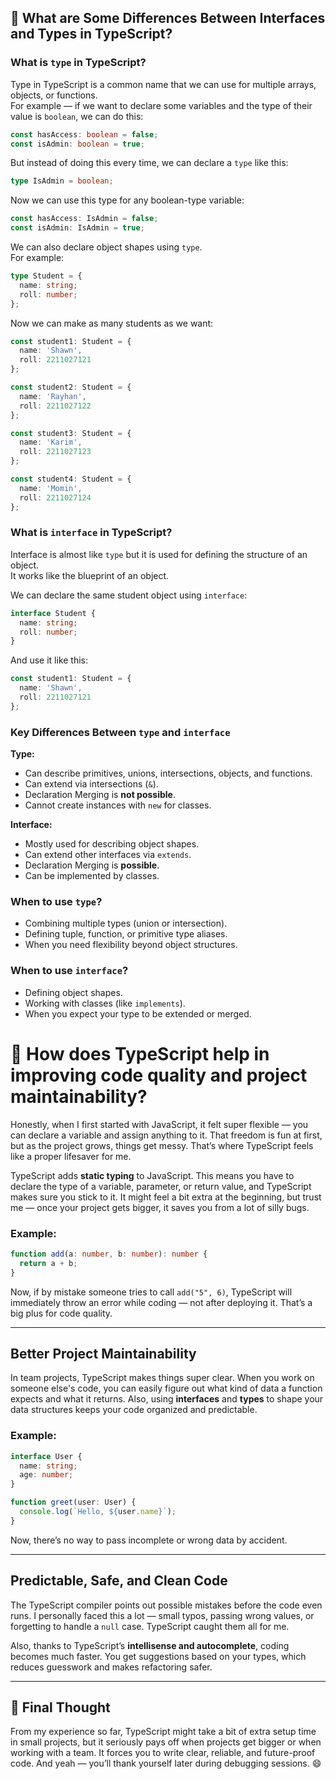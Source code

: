 
## 📖 What are Some Differences Between Interfaces and Types in TypeScript?

### What is `type` in TypeScript?

Type in TypeScript is a common name that we can use for multiple arrays, objects, or functions.  
For example — if we want to declare some variables and the type of their value is `boolean`, we can do this:

```ts
const hasAccess: boolean = false;
const isAdmin: boolean = true;
```

But instead of doing this every time, we can declare a `type` like this:

```ts
type IsAdmin = boolean;
```

Now we can use this type for any boolean-type variable:

```ts
const hasAccess: IsAdmin = false;
const isAdmin: IsAdmin = true;
```

We can also declare object shapes using `type`.  
For example:

```ts
type Student = {
  name: string;
  roll: number;
};
```

Now we can make as many students as we want:

```ts
const student1: Student = {
  name: 'Shawn',
  roll: 2211027121
};

const student2: Student = {
  name: 'Rayhan',
  roll: 2211027122
};

const student3: Student = {
  name: 'Karim',
  roll: 2211027123
};

const student4: Student = {
  name: 'Momin',
  roll: 2211027124
};
```

### What is `interface` in TypeScript?

Interface is almost like `type` but it is used for defining the structure of an object.  
It works like the blueprint of an object.

We can declare the same student object using `interface`:

```ts
interface Student {
  name: string;
  roll: number;
}
```

And use it like this:

```ts
const student1: Student = {
  name: 'Shawn',
  roll: 2211027121
};
```

### Key Differences Between `type` and `interface`

**Type:**
- Can describe primitives, unions, intersections, objects, and functions.
- Can extend via intersections (`&`).
- Declaration Merging is **not possible**.
- Cannot create instances with `new` for classes.

**Interface:**
- Mostly used for describing object shapes.
- Can extend other interfaces via `extends`.
- Declaration Merging is **possible**.
- Can be implemented by classes.

### When to use `type`?
- Combining multiple types (union or intersection).
- Defining tuple, function, or primitive type aliases.
- When you need flexibility beyond object structures.

### When to use `interface`?
- Defining object shapes.
- Working with classes (like `implements`).
- When you expect your type to be extended or merged.




# 📖 How does TypeScript help in improving code quality and project maintainability?

Honestly, when I first started with JavaScript, it felt super flexible — you can declare a variable and assign anything to it. That freedom is fun at first, but as the project grows, things get messy. That’s where TypeScript feels like a proper lifesaver for me.

TypeScript adds **static typing** to JavaScript. This means you have to declare the type of a variable, parameter, or return value, and TypeScript makes sure you stick to it. It might feel a bit extra at the beginning, but trust me — once your project gets bigger, it saves you from a lot of silly bugs.

###  Example:
```ts
function add(a: number, b: number): number {
  return a + b;
}
```
Now, if by mistake someone tries to call `add("5", 6)`, TypeScript will immediately throw an error while coding — not after deploying it. That’s a big plus for code quality.

---

##  Better Project Maintainability  

In team projects, TypeScript makes things super clear. When you work on someone else's code, you can easily figure out what kind of data a function expects and what it returns. Also, using **interfaces** and **types** to shape your data structures keeps your code organized and predictable.

###  Example:
```ts
interface User {
  name: string;
  age: number;
}

function greet(user: User) {
  console.log(`Hello, ${user.name}`);
}
```
Now, there’s no way to pass incomplete or wrong data by accident.

---

##  Predictable, Safe, and Clean Code  

The TypeScript compiler points out possible mistakes before the code even runs. I personally faced this a lot — small typos, passing wrong values, or forgetting to handle a `null` case. TypeScript caught them all for me.

Also, thanks to TypeScript’s **intellisense and autocomplete**, coding becomes much faster. You get suggestions based on your types, which reduces guesswork and makes refactoring safer.

---

## 📝 Final Thought  

From my experience so far, TypeScript might take a bit of extra setup time in small projects, but it seriously pays off when projects get bigger or when working with a team. It forces you to write clear, reliable, and future-proof code. And yeah — you’ll thank yourself later during debugging sessions. 😄
